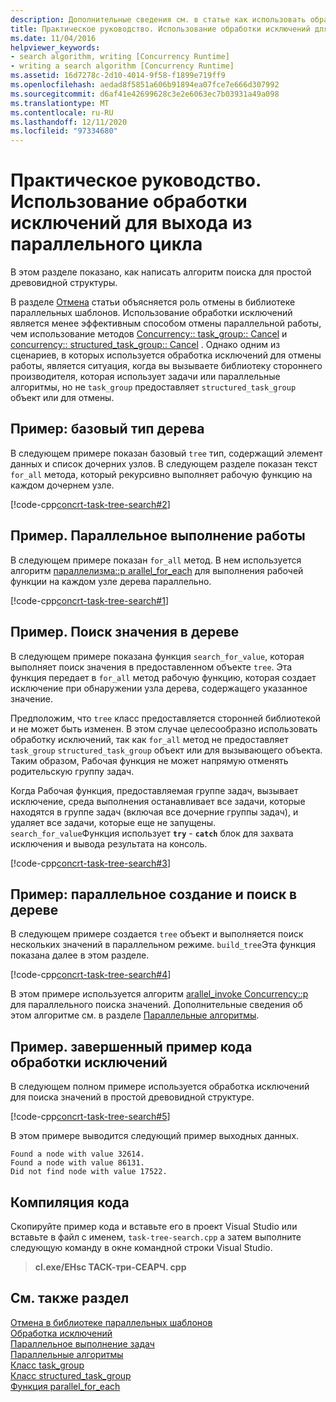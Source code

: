 ```yaml
---
description: Дополнительные сведения см. в статье как использовать обработку исключений для прерывания работы параллельного цикла.
title: Практическое руководство. Использование обработки исключений для выхода из параллельного цикла
ms.date: 11/04/2016
helpviewer_keywords:
- search algorithm, writing [Concurrency Runtime]
- writing a search algorithm [Concurrency Runtime]
ms.assetid: 16d7278c-2d10-4014-9f58-f1899e719ff9
ms.openlocfilehash: aedad8f5851a606b91894ea07fce7e666d307992
ms.sourcegitcommit: d6af41e42699628c3e2e6063ec7b03931a49a098
ms.translationtype: MT
ms.contentlocale: ru-RU
ms.lasthandoff: 12/11/2020
ms.locfileid: "97334680"
---
```

# <a name="how-to-use-exception-handling-to-break-from-a-parallel-loop"></a>Практическое руководство. Использование обработки исключений для выхода из параллельного цикла

В этом разделе показано, как написать алгоритм поиска для простой древовидной структуры.

В разделе [Отмена](cancellation-in-the-ppl.md) статьи объясняется роль отмены в библиотеке параллельных шаблонов. Использование обработки исключений является менее эффективным способом отмены параллельной работы, чем использование методов [Concurrency:: task_group:: Cancel](reference/task-group-class.md#cancel) и [concurrency:: structured_task_group:: Cancel](reference/structured-task-group-class.md#cancel) . Однако одним из сценариев, в которых используется обработка исключений для отмены работы, является ситуация, когда вы вызываете библиотеку стороннего производителя, которая использует задачи или параллельные алгоритмы, но не `task_group` предоставляет `structured_task_group` объект или для отмены.

## <a name="example-basic-tree-type"></a>Пример: базовый тип дерева

В следующем примере показан базовый `tree` тип, содержащий элемент данных и список дочерних узлов. В следующем разделе показан текст `for_all` метода, который рекурсивно выполняет рабочую функцию на каждом дочернем узле.

[!code-cpp[concrt-task-tree-search#2](../../parallel/concrt/codesnippet/cpp/how-to-use-exception-handling-to-break-from-a-parallel-loop_1.cpp)]

## <a name="example-perform-work-in-parallel"></a>Пример. Параллельное выполнение работы

В следующем примере показан `for_all` метод. В нем используется алгоритм [параллелизма::p arallel_for_each](reference/concurrency-namespace-functions.md#parallel_for_each) для выполнения рабочей функции на каждом узле дерева параллельно.

[!code-cpp[concrt-task-tree-search#1](../../parallel/concrt/codesnippet/cpp/how-to-use-exception-handling-to-break-from-a-parallel-loop_2.cpp)]

## <a name="example--search-the-tree-for-a-value"></a>Пример. Поиск значения в дереве

В следующем примере показана функция `search_for_value`, которая выполняет поиск значения в предоставленном объекте `tree`. Эта функция передает в `for_all` метод рабочую функцию, которая создает исключение при обнаружении узла дерева, содержащего указанное значение.

Предположим, что `tree` класс предоставляется сторонней библиотекой и не может быть изменен. В этом случае целесообразно использовать обработку исключений, так как `for_all` метод не предоставляет `task_group` `structured_task_group` объект или для вызывающего объекта. Таким образом, Рабочая функция не может напрямую отменять родительскую группу задач.

Когда Рабочая функция, предоставляемая группе задач, вызывает исключение, среда выполнения останавливает все задачи, которые находятся в группе задач (включая все дочерние группы задач), и удаляет все задачи, которые еще не запущены. `search_for_value`Функция использует **`try`** - **`catch`** блок для захвата исключения и вывода результата на консоль.

[!code-cpp[concrt-task-tree-search#3](../../parallel/concrt/codesnippet/cpp/how-to-use-exception-handling-to-break-from-a-parallel-loop_3.cpp)]

## <a name="example-create-and-search-a-tree-in-parallel"></a>Пример: параллельное создание и поиск в дереве

В следующем примере создается `tree` объект и выполняется поиск нескольких значений в параллельном режиме. `build_tree`Эта функция показана далее в этом разделе.

[!code-cpp[concrt-task-tree-search#4](../../parallel/concrt/codesnippet/cpp/how-to-use-exception-handling-to-break-from-a-parallel-loop_4.cpp)]

В этом примере используется алгоритм [arallel_invoke Concurrency::p](reference/concurrency-namespace-functions.md#parallel_invoke) для параллельного поиска значений. Дополнительные сведения об этом алгоритме см. в разделе [Параллельные алгоритмы](../../parallel/concrt/parallel-algorithms.md).

## <a name="example-finished-exception-handling-code-sample"></a>Пример. завершенный пример кода обработки исключений

В следующем полном примере используется обработка исключений для поиска значений в простой древовидной структуре.

[!code-cpp[concrt-task-tree-search#5](../../parallel/concrt/codesnippet/cpp/how-to-use-exception-handling-to-break-from-a-parallel-loop_5.cpp)]

В этом примере выводится следующий пример выходных данных.

```Output
Found a node with value 32614.
Found a node with value 86131.
Did not find node with value 17522.
```

## <a name="compiling-the-code"></a>Компиляция кода

Скопируйте пример кода и вставьте его в проект Visual Studio или вставьте в файл с именем, `task-tree-search.cpp` а затем выполните следующую команду в окне командной строки Visual Studio.

> **cl.exe/EHsc ТАСК-три-СЕАРЧ. cpp**

## <a name="see-also"></a>См. также раздел

[Отмена в библиотеке параллельных шаблонов](cancellation-in-the-ppl.md)<br/>
[Обработка исключений](../../parallel/concrt/exception-handling-in-the-concurrency-runtime.md)<br/>
[Параллельное выполнение задач](../../parallel/concrt/task-parallelism-concurrency-runtime.md)<br/>
[Параллельные алгоритмы](../../parallel/concrt/parallel-algorithms.md)<br/>
[Класс task_group](reference/task-group-class.md)<br/>
[Класс structured_task_group](../../parallel/concrt/reference/structured-task-group-class.md)<br/>
[Функция parallel_for_each](reference/concurrency-namespace-functions.md#parallel_for_each)
